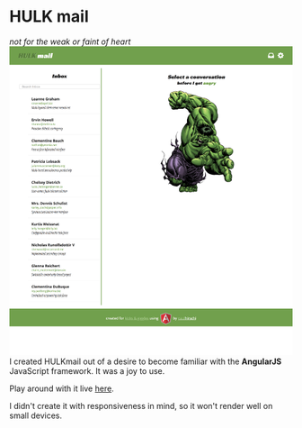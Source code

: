# HULK mail
*not for the weak or faint of heart*
![Hulk Mail](HULKmail.png)
I created HULKmail out of a desire to become familiar with the **AngularJS** JavaScript framework. It was a joy to use.

Play around with it live [here](http://www.hulkmail.paulhirschi.com).

I didn't create it with responsiveness in mind, so it won't render well on small devices.